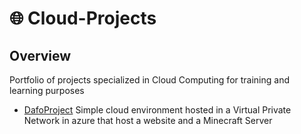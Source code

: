 # 🌐 Cloud-Projects
## Overview
Portfolio of projects specialized in Cloud Computing for training and learning purposes

+ [DafoProject](https://github.com/sortiz0640/Cloud-Projects/tree/main/DafoProject) Simple cloud environment hosted in a Virtual Private Network in azure that host a website and a Minecraft Server

